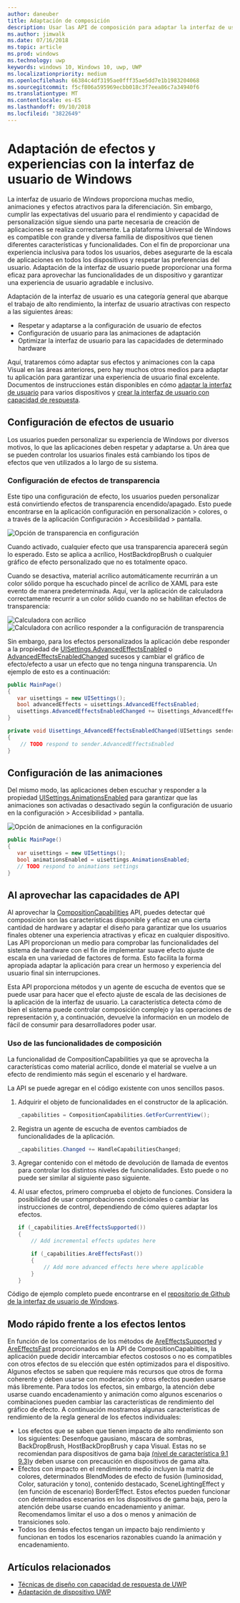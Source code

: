 ```yaml
---
author: daneuber
title: Adaptación de composición
description: Usar las API de composición para adaptar la interfaz de usuario, optimizar el rendimiento y dar cabida a la configuración de usuario y las características del dispositivo.
ms.author: jimwalk
ms.date: 07/16/2018
ms.topic: article
ms.prod: windows
ms.technology: uwp
keywords: windows 10, Windows 10, uwp, UWP
ms.localizationpriority: medium
ms.openlocfilehash: 66384c4df3195ae0fff35ae5dd7e1b1983204068
ms.sourcegitcommit: f5cf806a595969ecbb018c3f7eea86c7a34940f6
ms.translationtype: MT
ms.contentlocale: es-ES
ms.lasthandoff: 09/10/2018
ms.locfileid: "3822649"
---
```

# <a name="tailoring-effects--experiences-using-windows-ui"></a>Adaptación de efectos y experiencias con la interfaz de usuario de Windows

La interfaz de usuario de Windows proporciona muchas medio, animaciones y efectos atractivos para la diferenciación. Sin embargo, cumplir las expectativas del usuario para el rendimiento y capacidad de personalización sigue siendo una parte necesaria de creación de aplicaciones se realiza correctamente. La plataforma Universal de Windows es compatible con grande y diversa familia de dispositivos que tienen diferentes características y funcionalidades. Con el fin de proporcionar una experiencia inclusiva para todos los usuarios, debes asegurarte de la escala de aplicaciones en todos los dispositivos y respetar las preferencias del usuario. Adaptación de la interfaz de usuario puede proporcionar una forma eficaz para aprovechar las funcionalidades de un dispositivo y garantizar una experiencia de usuario agradable e inclusivo.

Adaptación de la interfaz de usuario es una categoría general que abarque el trabajo de alto rendimiento, la interfaz de usuario atractivas con respecto a las siguientes áreas:

- Respetar y adaptarse a la configuración de usuario de efectos
- Configuración de usuario para las animaciones de adaptación
- Optimizar la interfaz de usuario para las capacidades de determinado hardware

Aquí, trataremos cómo adaptar sus efectos y animaciones con la capa Visual en las áreas anteriores, pero hay muchos otros medios para adaptar tu aplicación para garantizar una experiencia de usuario final excelente. Documentos de instrucciones están disponibles en cómo [adaptar la interfaz de usuario](/design/layout/screen-sizes-and-breakpoints-for-responsive-design.md) para varios dispositivos y [crear la interfaz de usuario con capacidad de respuesta](/design/layout/responsive-design.md).

## <a name="user-effects-settings"></a>Configuración de efectos de usuario

Los usuarios pueden personalizar su experiencia de Windows por diversos motivos, lo que las aplicaciones deben respetar y adaptarse a. Un área que se pueden controlar los usuarios finales está cambiando los tipos de efectos que ven utilizados a lo largo de su sistema.

### <a name="transparency-effects-settings"></a>Configuración de efectos de transparencia

Este tipo una configuración de efecto, los usuarios pueden personalizar está convirtiendo efectos de transparencia encendido/apagado. Esto puede encontrarse en la aplicación configuración en personalización > colores, o a través de la aplicación Configuración > Accesibilidad > pantalla.

![Opción de transparencia en configuración](images/tailoring-transparency-setting.png)

Cuando activado, cualquier efecto que usa transparencia aparecerá según lo esperado. Esto se aplica a acrílico, HostBackdropBrush o cualquier gráfico de efecto personalizado que no es totalmente opaco.

Cuando se desactiva, material acrílico automáticamente recurrirán a un color sólido porque ha escuchado pincel de acrílico de XAML para este evento de manera predeterminada. Aquí, ver la aplicación de calculadora correctamente recurrir a un color sólido cuando no se habilitan efectos de transparencia:

![Calculadora con acrílico](images/tailoring-acrylic.png)
![Calculadora con acrílico responder a la configuración de transparencia](images/tailoring-acrylic-fallback.png)

Sin embargo, para los efectos personalizados la aplicación debe responder a la propiedad de [UISettings.AdvancedEffectsEnabled](https://docs.microsoft.com/uwp/api/windows.ui.viewmanagement.uisettings.advancedeffectsenabledchanged) o [AdvancedEffectsEnabledChanged](https://docs.microsoft.com/uwp/api/windows.ui.viewmanagement.uisettings.advancedeffectsenabledchanged) sucesos y cambiar el gráfico de efecto/efecto a usar un efecto que no tenga ninguna transparencia. Un ejemplo de esto es a continuación:

```cs
public MainPage()
{
   var uisettings = new UISettings();
   bool advancedEffects = uisettings.AdvancedEffectsEnabled;
   uisettings.AdvancedEffectsEnabledChanged += Uisettings_AdvancedEffectsEnabledChanged;
}

private void Uisettings_AdvancedEffectsEnabledChanged(UISettings sender, object args)
{
    // TODO respond to sender.AdvancedEffectsEnabled
}
```

## <a name="animations-settings"></a>Configuración de las animaciones

Del mismo modo, las aplicaciones deben escuchar y responder a la propiedad [UISettings.AnimationsEnabled](https://docs.microsoft.com/uwp/api/windows.ui.viewmanagement.uisettings.animationsenabled) para garantizar que las animaciones son activadas o desactivado según la configuración de usuario en la configuración > Accesibilidad > pantalla.

![Opción de animaciones en la configuración](images/tailoring-animations-setting.png)

```cs
public MainPage()
{
   var uisettings = new UISettings();
   bool animationsEnabled = uisettings.AnimationsEnabled;
   // TODO respond to animations settings
}

```

## <a name="leveraging-the-capabilities-api"></a>Al aprovechar las capacidades de API

Al aprovechar la [CompositionCapabilities](/uwp/api/windows.ui.composition.compositioncapabilities) API, puedes detectar qué composición son las características disponible y eficaz en una cierta cantidad de hardware y adaptar el diseño para garantizar que los usuarios finales obtener una experiencia atractivas y eficaz en cualquier dispositivo. Las API proporcionan un medio para comprobar las funcionalidades del sistema de hardware con el fin de implementar suave efecto ajuste de escala en una variedad de factores de forma. Esto facilita la forma apropiada adaptar la aplicación para crear un hermoso y experiencia del usuario final sin interrupciones.

Esta API proporciona métodos y un agente de escucha de eventos que se puede usar para hacer que el efecto ajuste de escala de las decisiones de la aplicación de la interfaz de usuario. La característica detecta cómo de bien el sistema puede controlar composición complejo y las operaciones de representación y, a continuación, devuelve la información en un modelo de fácil de consumir para desarrolladores poder usar.

### <a name="using-composition-capabilities"></a>Uso de las funcionalidades de composición

La funcionalidad de CompositionCapabilities ya que se aprovecha la características como material acrílico, donde el material se vuelve a un efecto de rendimiento más según el escenario y el hardware.

La API se puede agregar en el código existente con unos sencillos pasos.

1. Adquirir el objeto de funcionalidades en el constructor de la aplicación.

    ```cs
    _capabilities = CompositionCapabilities.GetForCurrentView();
    ```

1. Registra un agente de escucha de eventos cambiados de funcionalidades de la aplicación.

    ```cs
    _capabilities.Changed += HandleCapabilitiesChanged;
    ```

1. Agregar contenido con el método de devolución de llamada de eventos para controlar los distintos niveles de funcionalidades. Esto puede o no puede ser similar al siguiente paso siguiente.
1. Al usar efectos, primero comprueba el objeto de funciones. Considera la posibilidad de usar comprobaciones condicionales o cambiar las instrucciones de control, dependiendo de cómo quieres adaptar los efectos.

    ```cs
    if (_capabilities.AreEffectsSupported())
    {
        // Add incremental effects updates here

        if (_capabilities.AreEffectsFast())
        {
            // Add more advanced effects here where applicable
        }
    }
    ```

Código de ejemplo completo puede encontrarse en el [repositorio de Github de la interfaz de usuario de Windows](https://github.com/Microsoft/WindowsUIDevLabs/tree/master/SampleGallery/Samples/SDK%2015063/CompCapabilities).

## <a name="fast-vs-slow-effects"></a>Modo rápido frente a los efectos lentos

En función de los comentarios de los métodos de [AreEffectsSupported](/uwp/api/windows.ui.composition.compositioncapabilities.areeffectssupported) y [AreEffectsFast](/uwp/api/windows.ui.composition.compositioncapabilities.areeffectsfast) proporcionados en la API de CompositionCapabilties, la aplicación puede decidir intercambiar efectos costosos o no es compatibles con otros efectos de su elección que estén optimizados para el dispositivo. Algunos efectos se saben que requiere más recursos que otros de forma coherente y deben usarse con moderación y otros efectos pueden usarse más libremente. Para todos los efectos, sin embargo, la atención debe usarse cuando encadenamiento y animación como algunos escenarios o combinaciones pueden cambiar las características de rendimiento del gráfico de efecto. A continuación mostramos algunas características de rendimiento de la regla general de los efectos individuales:

- Los efectos que se saben que tienen impacto de alto rendimiento son los siguientes: Desenfoque gausiano, máscara de sombras, BackDropBrush, HostBackDropBrush y capa Visual. Estas no se recomiendan para dispositivos de gama baja [(nivel de característica 9.1 9.3)](https://msdn.microsoft.com/library/windows/desktop/ff476876(v=vs.85).aspx)y deben usarse con precaución en dispositivos de gama alta.
- Efectos con impacto en el rendimiento medio incluyen la matriz de colores, determinados BlendModes de efecto de fusión (luminosidad, Color, saturación y tono), contenido destacado, SceneLightingEffect y (en función de escenario) BorderEffect. Estos efectos pueden funcionar con determinados escenarios en los dispositivos de gama baja, pero la atención debe usarse cuando encadenamiento y animar. Recomendamos limitar el uso a dos o menos y animación de transiciones solo.
- Todos los demás efectos tengan un impacto bajo rendimiento y funcionan en todos los escenarios razonables cuando la animación y encadenamiento.

## <a name="related-articles"></a>Artículos relacionados

- [Técnicas de diseño con capacidad de respuesta de UWP](https://docs.microsoft.com/windows/uwp/design/layout/responsive-design)
- [Adaptación de dispositivo UWP](https://docs.microsoft.com/windows/uwp/design/layout/screen-sizes-and-breakpoints-for-responsive-design)
